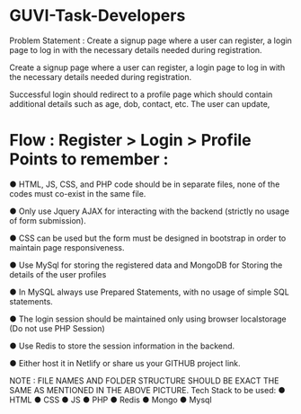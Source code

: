 # GUVI-Task-Developers

Problem Statement :
Create a signup page where a user can register, a login page to log in with the necessary details needed during registration.

Create a signup page where a user can register, a login page to log in with the necessary details needed during registration.

Successful login should redirect to a profile page which should contain additional details such as age, dob, contact, etc. 
The user can update, 

Flow : Register > Login > Profile
Points to remember :
===================

● HTML, JS, CSS, and PHP code should be in separate files, none of the codes must co-exist in the same file.

● Only use Jquery AJAX for interacting with the backend (strictly no usage of form submission).

● CSS can be used but the form must be designed in bootstrap in order to maintain page responsiveness.

● Use MySql for storing the registered data and MongoDB for Storing the details of the user profiles

● In MySQL always use Prepared Statements, with no usage of simple SQL statements.

● The login session should be maintained only using browser localstorage (Do not use PHP Session)

● Use Redis to store the session information in the backend.

● Either host it in Netlify or share us your GITHUB project link.

NOTE : FILE NAMES AND FOLDER STRUCTURE SHOULD BE EXACT THE
SAME AS MENTIONED IN THE ABOVE PICTURE.
Tech Stack to be used:
● HTML
● CSS
● JS
● PHP
● Redis
● Mongo
● Mysql
